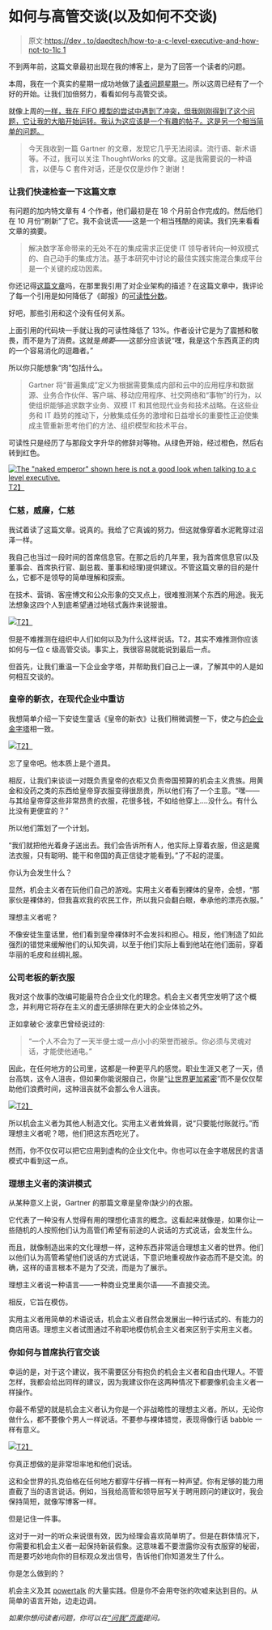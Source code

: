 # 如何与高管交谈(以及如何不交谈)

> 原文:[https://dev . to/daedtech/how-to-a-c-level-executive-and-how-not-to-1lc 1](https://dev.to/daedtech/how-to-talk-to-a-c-level-executive-and-how-not-to-1lc1)

不到两年前，这篇文章最初出现在我的博客上，是为了回答一个读者的问题。

本周，我在一个真实的星期一成功地做了[读者问题星期一](https://www.daedtech.com/category/you-asked-for-it/)。所以这周已经有了一个好的开始。让我们加倍努力，看看如何与高管交谈。

就像上周的[一样，我在 FIFO 模型的尝试中遇到了冲突，但我刚刚得到了这个问题，它让我的大脑开始运转。我认为这应该是一个有趣的帖子。这是另一个相当简单的问题。](https://www.daedtech.com/specialty-easy-explain/)

> 今天我收到一篇 Gartner 的文章，发现它几乎无法阅读。流行语、新术语等。不过，我可以关注 ThoughtWorks 的文章。这是我需要说的一种语言，以便与 C 套件对话，还是仅仅是炒作？谢谢！

### 让我们快速检查一下这篇文章

有问题的加内特文章有 4 个作者，他们最初是在 18 个月前合作完成的。然后他们在 10 月份“刷新”了它。我不会说谎——这是一个相当残酷的阅读。我们先来看看文章的摘要。

> 解决数字革命带来的无处不在的集成需求正促使 IT 领导者转向一种双模式的、自己动手的集成方法。基于本研究中讨论的最佳实践实施混合集成平台是一个关键的成功因素。

你还记得[这篇文章](https://www.daedtech.com/decline-enterprise-architect/)吗，在那里我引用了对企业架构的描述？在这篇文章中，我评论了每一个引用是如何降低了《邮报》的[可读性分数](https://yoast.com/flesch-reading-ease-score/)。

好吧，那些引用和这个没有任何关系。

上面引用的代码块一手就让我的可读性降低了 13%。作者设计它是为了震撼和敬畏，而不是为了消费。这就是*摘要*——这部分应该说“嘿，我是这个东西真正的肉的一个容易消化的逗趣者。”

所以你只能想象“肉”包括什么。

> Gartner 将“普遍集成”定义为根据需要集成内部和云中的应用程序和数据源、业务合作伙伴、客户端、移动应用程序、社交网络和“事物”的行为，以使组织能够追求数字业务、双模 IT 和其他现代业务和技术战略。在这些业务和 IT 趋势的推动下，分散集成任务的激增和日益增长的重要性正迫使集成主管重新思考他们的方法、组织模型和技术平台。

可读性只是经历了与那段文字升华的修辞对等物。从绿色开始，经过橙色，然后右转到红色。

[![The "naked emperor" shown here is not a good look when talking to a c level executive.](img/6ddad561d9be76626cd52bb5d662620a.png)T2】](https://www.daedtech.com/wp-content/uploads/2017/12/Emperor-with-no-clothes.jpg)

### 仁慈，威廉，仁慈

我试着读了这篇文章。说真的。我给了它真诚的努力。但这就像穿着水泥靴穿过沼泽一样。

我自己也当过一段时间的首席信息官。在那之后的几年里，我为首席信息官(以及董事会、首席执行官、副总裁、董事和经理)提供建议。不管这篇文章的目的是什么，它都不是领导的简单理解和探索。

在技术、营销、客座博文和公众形象的交叉点上，很难推测某个东西的用途。我无法想象这四个人到底希望通过地毯式轰炸来说服谁。

[![](img/7d4354763a38469e1592c8ca958902f7.png)T2】](https://daedtech.com/wp-content/uploads/2013/07/Braveheart.jpg)

但是不难推测在组织中人们如何以及为什么这样说话。T2，其实不难推测你应该如何与一位 c 级高管交谈。事实上，我很容易就能说到最后一点。

但首先，让我们重温一下企业金字塔，并帮助我们自己上一课，了解其中的人是如何相互交谈的。

### 皇帝的新衣，在现代企业中重访

我想简单介绍一下安徒生童话《皇帝的新衣》让我们稍微调整一下，使之与[的企业金字塔](https://www.daedtech.com/defining-the-corporate-hierarchy/)相一致。

[![](img/16b9d6d4361978d23cf05498a327342f.png)T2】](https://www.daedtech.com/wp-content/uploads/2017/05/HierarchyRenamed.jpg)

忘了皇帝吧。他本质上是个道具。

相反，让我们来谈谈一对既负责皇帝的衣柜又负责帝国预算的机会主义贵族。用黄金和没药之类的东西给皇帝穿衣服变得很昂贵，所以他们有了一个主意。“嘿——与其给皇帝穿这些非常昂贵的衣服，花很多钱，不如给他穿上....没什么。有什么比没有更便宜的？”

所以他们策划了一个计划。

“我们就把他光着身子送出去。我们会告诉所有人，他实际上穿着衣服，但这是魔法衣服，只有聪明、能干和帝国的真正信徒才能看到。”了不起的混蛋。

你认为会发生什么？

显然，机会主义者在玩他们自己的游戏。实用主义者看到裸体的皇帝，会想，“那家伙是裸体的，但我喜欢我的农民工作，所以我只会翻白眼，奉承他的漂亮衣服。”

理想主义者呢？

不像安徒生童话里，他们看到皇帝裸体时不会发抖和担心。相反，他们制造了如此强烈的错觉来缓解他们的认知失调，以至于他们实际上看到他站在他们面前，穿着华丽的毛皮和丝绸礼服。

### 公司老板的新衣服

我对这个故事的改编可能最符合企业文化的理念。机会主义者凭空发明了这个概念，并利用它将存在主义的虚无感排除在更大的企业体验之外。

正如拿破仑·波拿巴曾经说过的:

> “一个人不会为了一天半便士或一点小小的荣誉而被杀。你必须与灵魂对话，才能使他通电。”

因此，在任何地方的公司里，这都是一种更平凡的感觉。职业生涯又老了一天，债台高筑，这令人沮丧，但如果你能说服自己，你是“[让世界更加紧密](https://techcrunch.com/2017/06/22/bring-the-world-closer-together/)”而不是仅仅帮助他们浪费时间，这种沮丧就不会那么令人沮丧。

[![](img/d13bd6c08d98f75a20644df026ba54b5.png)T2】](https://daedtech.com/wp-content/uploads/2017/07/Person-Playing-with-Fidget-Spinner-e1564030525525.png)

所以机会主义者为其他人制造文化。实用主义者耸耸肩，说“只要能付账就行。”而理想主义者呢？嗯，他们把这东西吃光了。

然而，你不仅仅可以把它应用到虚构的企业文化中。你也可以在金字塔居民的言语模式中看到这一点。

### 理想主义者的演讲模式

从某种意义上说，Gartner 的那篇文章是皇帝(缺少)的衣服。

它代表了一种没有人觉得有用的理想化语言的概念。这看起来就像是，如果你让一些随机的人按照他们认为高管们希望有前途的人说话的方式说话，会发生什么。

而且，就像制造出来的文化理想一样，这种东西非常适合理想主义者的世界。他们以他们认为高管希望他们说话的方式说话，下意识地重视故作姿态而不是交流。的确，这样的语言根本不是为了交流，而是为了展示。

理想主义者说一种语言——一种商业克里奥尔语——不直接交流。

相反，它旨在模仿。

实用主义者用简单的术语说话，机会主义者自然会发展出一种行话式的、有能力的商店用语。理想主义者试图通过不称职地模仿机会主义者来区别于实用主义者。

### 你如何与首席执行官交谈

幸运的是，对于这个建议，我不需要区分有抱负的机会主义者和自由代理人。不管怎样，我都会给出同样的建议，因为我建议你在这两种情况下都要像机会主义者一样操作。

你最不希望的就是机会主义者认为你是一个非战略性的理想主义者。所以，无论你做什么，都不要像个男人一样说话。不要参与裸体错觉，表现得像行话 babble 一样有意义。

[![](img/f2f35e1f9d294102cf38794762f6a355.png)T2】](https://daedtech.com/wp-content/uploads/2016/04/TriviaInterview-e1511756787908.png)

你真正想做的是非常坦率地和他们说话。

这和全世界的扎克伯格在任何地方都穿牛仔裤一样有一种声望。你有足够的能力用直截了当的语言说话。例如，当我给高管和领导层写关于聘用顾问的建议时，我会保持简短，就像写博客一样。

但是记住一件事。

这对于一对一的听众来说很有效，因为经理会喜欢简单明了。但是在群体情况下，你需要和机会主义者一起保持新装假象。这意味着不要泄露你没有衣服穿的秘密，而是要巧妙地向你的目标观众发出信号，告诉他们你知道发生了什么。

你是怎么做到的？

机会主义及其 [powertalk](https://www.ribbonfarm.com/2009/11/11/the-gervais-principle-ii-posturetalk-powertalk-babytalk-and-gametalk/) 的大量实践。但是你不会用夸张的吹嘘来达到目的。从简单的语言开始，边走边调。

*如果你想问读者问题，你可以在[“问我”页面](https://daedtech.com/ask)提问。*